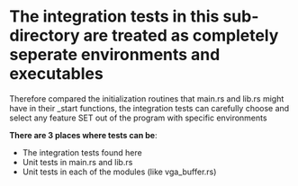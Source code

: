 
# The integration tests in this sub-directory are treated as completely seperate environments and executables

Therefore compared the initialization routines that main.rs and lib.rs might have in their _start functions, the integration tests can carefully choose and select any feature SET out of the program with specific environments

**There are 3 places where tests can be**:

- The integration tests found here
- Unit tests in main.rs and lib.rs
- Unit tests in each of the modules (like vga_buffer.rs)
